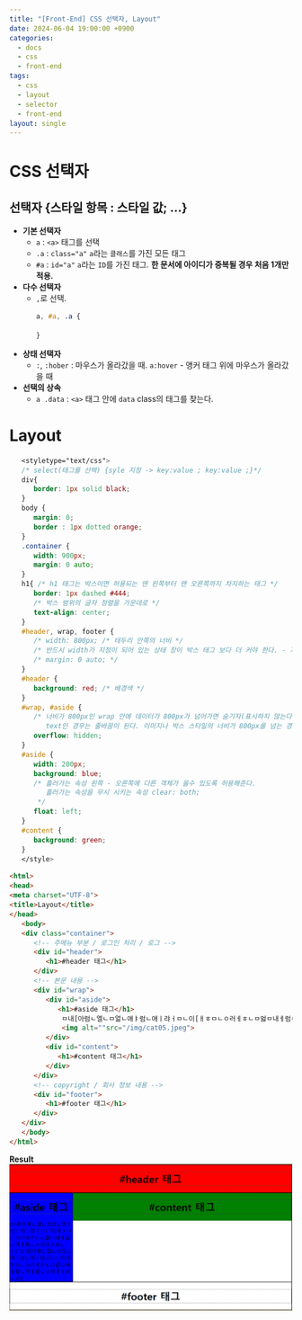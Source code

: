 ```yaml
---
title: "[Front-End] CSS 선택자, Layout"
date: 2024-06-04 19:00:00 +0900
categories:
  - docs
  - css
  - front-end
tags:
  - css
  - layout
  - selector
  - front-end
layout: single
---
```

# CSS 선택자
## 선택자 {스타일 항목 : 스타일 값; ...}
   - **기본 선택자** 
      - `a` : `<a>` 태그를 선택
      - `.a` : `class="a"` `a`라는 `클래스`를 가진 모든 태그
      - `#a` :  `id="a"` `a`라는 `ID`를 가진 태그. **한 문서에 아이디가 중복될 경우 처음 1개만 적용.**
   - **다수 선택자**
      - `,`로 선택.
         ```css
         a, #a, .a {

         }
         ```
   - **상태 선택자**
      - `:`, `:hober` : 마우스가 올라갔을 때. `a:hover` - 앵커 태그 위에 마우스가 올라갔을 때
   - **선택의 상속**
      - `a .data` : `<a>` 태그 안에 `data` class의 태그를 찾는다.

# Layout
```css
   <styletype="text/css">
   /* select(태그를 선택) {syle 지정 -> key:value ; key:value ;}*/
   div{
      border: 1px solid black;
   }
   body {
      margin: 0;
      border : 1px dotted orange;
   }
   .container {
      width: 900px;
      margin: 0 auto;
   }
   h1{ /* h1 태그는 박스이면 허용되는 맨 왼쪽부터 맨 오른쪽까지 차지하는 태그 */
      border: 1px dashed #444;
      /* 박스 범위의 글자 정렬을 가운데로 */
      text-align: center;
   }
   #header, wrap, footer {
      /* width: 800px; /* 테두리 안쪽의 너비 */
      /* 반드시 width가 지정이 되어 있는 상태 창이 박스 태그 보다 더 커야 한다. - 가운데 정렬 */
      /* margin: 0 auto; */
   }
   #header {
      background: red; /* 배경색 */
   }
   #wrap, #aside {
      /* 너비가 800px인 wrap 안에 데이터가 800px가 넘어가면 숨기자(표시하지 않는다.)
         text인 경우는 줄바꿈이 된다. 이미지나 박스 스타일의 너비가 800px를 넘는 경우 숨긴다. */
      overflow: hidden;
   }
   #aside {
      width: 200px;
      background: blue;
      /* 흘러가는 속성 왼쪽 - 오른쪽에 다른 객체가 올수 있도록 허용해준다.
         흘러가는 속성을 무시 시키는 속성 clear: both;
       */
      float: left;
   }
   #content {
      background: green;
   }
   </style>
```
```html
<html>
<head>
<meta charset="UTF-8">
<title>Layout</title>
</head>
   <body>
   <div class="container">
      <!-- 주메뉴 부분 / 로그인 처리 / 로그 -->
      <div id="header">
         <h1>#header 태그</h1>
      </div>
      <!-- 본문 내용 -->
      <div id="wrap">
         <div id="aside">
            <h1>#aside 태그</h1>
             ㅁ내[아럼ㄴ엘ㄴㅁ얾ㄴ애ㅑ럼ㄴ애ㅣ랴ㅓㅁㄴ이[ㅐㅎㅁㄴㅇ러ㅔㅎㄴㅁ엃ㅁ내ㅔ럼ㄴ애ㅔ럼ㄴㅇ래ㅔㅓㅁㄴㅇ]] ㅁ내[아럼ㄴ엘ㄴㅁ얾ㄴ애ㅑ럼ㄴ애ㅣ랴ㅓㅁㄴ이[ㅐㅎㅁㄴㅇ러ㅔㅎㄴㅁ엃ㅁ내ㅔ럼ㄴ애ㅔ럼ㄴㅇ래ㅔㅓㅁㄴㅇ]]
             <img alt=""src="/img/cat05.jpeg">
         </div>
         <div id="content">
            <h1>#content 태그</h1>
         </div>
      </div>
      <!-- copyright / 회사 정보 내용 -->
      <div id="footer">
         <h1>#footer 태그</h1>
      </div>
   </div>
   </body>
</html>
```

**Result**
![layout-result](/assets/images/layout-result.png)